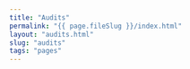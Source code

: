 ```yaml
---
title: "Audits"
permalink: "{{ page.fileSlug }}/index.html"
layout: "audits.html"
slug: "audits"
tags: "pages"
---
```



